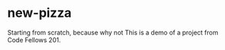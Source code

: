 # new-pizza
Starting from scratch, because why not
This is a demo of a project from Code Fellows 201. 

